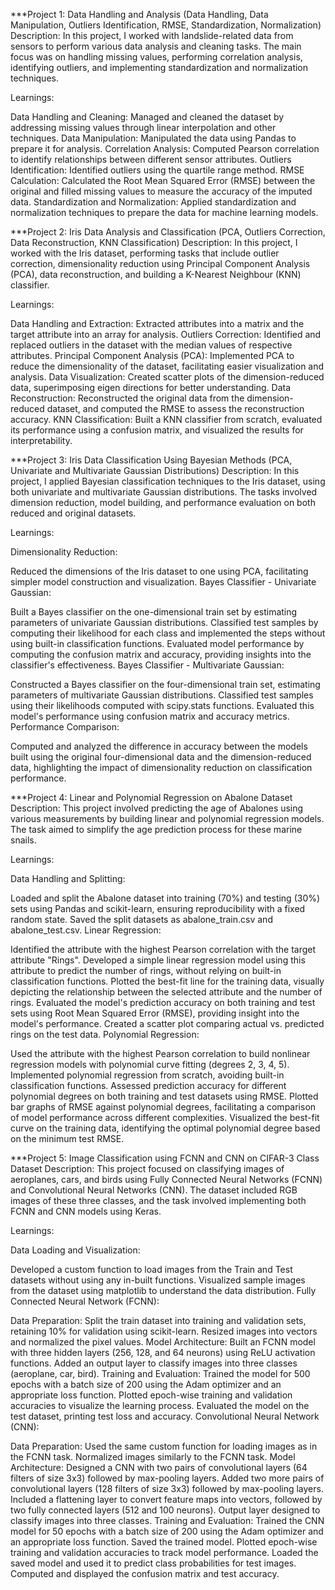 ***Project 1: Data Handling and Analysis (Data Handling, Data Manipulation, Outliers Identification, RMSE, Standardization, Normalization)
Description:
In this project, I worked with landslide-related data from sensors to perform various data analysis and cleaning tasks. The main focus was on handling missing values, performing correlation analysis, identifying outliers, and implementing standardization and normalization techniques.

Learnings:

Data Handling and Cleaning: Managed and cleaned the dataset by addressing missing values through linear interpolation and other techniques.
Data Manipulation: Manipulated the data using Pandas to prepare it for analysis.
Correlation Analysis: Computed Pearson correlation to identify relationships between different sensor attributes.
Outliers Identification: Identified outliers using the quartile range method.
RMSE Calculation: Calculated the Root Mean Squared Error (RMSE) between the original and filled missing values to measure the accuracy of the imputed data.
Standardization and Normalization: Applied standardization and normalization techniques to prepare the data for machine learning models.


***Project 2: Iris Data Analysis and Classification (PCA, Outliers Correction, Data Reconstruction, KNN Classification)
Description:
In this project, I worked with the Iris dataset, performing tasks that include outlier correction, dimensionality reduction using Principal Component Analysis (PCA), data reconstruction, and building a K-Nearest Neighbour (KNN) classifier.

Learnings:

Data Handling and Extraction: Extracted attributes into a matrix and the target attribute into an array for analysis.
Outliers Correction: Identified and replaced outliers in the dataset with the median values of respective attributes.
Principal Component Analysis (PCA): Implemented PCA to reduce the dimensionality of the dataset, facilitating easier visualization and analysis.
Data Visualization: Created scatter plots of the dimension-reduced data, superimposing eigen directions for better understanding.
Data Reconstruction: Reconstructed the original data from the dimension-reduced dataset, and computed the RMSE to assess the reconstruction accuracy.
KNN Classification: Built a KNN classifier from scratch, evaluated its performance using a confusion matrix, and visualized the results for interpretability.


***Project 3: Iris Data Classification Using Bayesian Methods (PCA, Univariate and Multivariate Gaussian Distributions)
Description:
In this project, I applied Bayesian classification techniques to the Iris dataset, using both univariate and multivariate Gaussian distributions. The tasks involved dimension reduction, model building, and performance evaluation on both reduced and original datasets.

Learnings:

Dimensionality Reduction:

Reduced the dimensions of the Iris dataset to one using PCA, facilitating simpler model construction and visualization.
Bayes Classifier - Univariate Gaussian:

Built a Bayes classifier on the one-dimensional train set by estimating parameters of univariate Gaussian distributions.
Classified test samples by computing their likelihood for each class and implemented the steps without using built-in classification functions.
Evaluated model performance by computing the confusion matrix and accuracy, providing insights into the classifier's effectiveness.
Bayes Classifier - Multivariate Gaussian:

Constructed a Bayes classifier on the four-dimensional train set, estimating parameters of multivariate Gaussian distributions.
Classified test samples using their likelihoods computed with scipy.stats functions.
Evaluated this model's performance using confusion matrix and accuracy metrics.
Performance Comparison:

Computed and analyzed the difference in accuracy between the models built using the original four-dimensional data and the dimension-reduced data, highlighting the impact of dimensionality reduction on classification performance.


***Project 4: Linear and Polynomial Regression on Abalone Dataset
Description:
This project involved predicting the age of Abalones using various measurements by building linear and polynomial regression models. The task aimed to simplify the age prediction process for these marine snails.

Learnings:

Data Handling and Splitting:

Loaded and split the Abalone dataset into training (70%) and testing (30%) sets using Pandas and scikit-learn, ensuring reproducibility with a fixed random state.
Saved the split datasets as abalone_train.csv and abalone_test.csv.
Linear Regression:

Identified the attribute with the highest Pearson correlation with the target attribute "Rings".
Developed a simple linear regression model using this attribute to predict the number of rings, without relying on built-in classification functions.
Plotted the best-fit line for the training data, visually depicting the relationship between the selected attribute and the number of rings.
Evaluated the model's prediction accuracy on both training and test sets using Root Mean Squared Error (RMSE), providing insight into the model's performance.
Created a scatter plot comparing actual vs. predicted rings on the test data.
Polynomial Regression:

Used the attribute with the highest Pearson correlation to build nonlinear regression models with polynomial curve fitting (degrees 2, 3, 4, 5).
Implemented polynomial regression from scratch, avoiding built-in classification functions.
Assessed prediction accuracy for different polynomial degrees on both training and test datasets using RMSE.
Plotted bar graphs of RMSE against polynomial degrees, facilitating a comparison of model performance across different complexities.
Visualized the best-fit curve on the training data, identifying the optimal polynomial degree based on the minimum test RMSE.


***Project 5: Image Classification using FCNN and CNN on CIFAR-3 Class Dataset
Description:
This project focused on classifying images of aeroplanes, cars, and birds using Fully Connected Neural Networks (FCNN) and Convolutional Neural Networks (CNN). The dataset included RGB images of these three classes, and the task involved implementing both FCNN and CNN models using Keras.

Learnings:

Data Loading and Visualization:

Developed a custom function to load images from the Train and Test datasets without using any in-built functions.
Visualized sample images from the dataset using matplotlib to understand the data distribution.
Fully Connected Neural Network (FCNN):

Data Preparation:
Split the train dataset into training and validation sets, retaining 10% for validation using scikit-learn.
Resized images into vectors and normalized the pixel values.
Model Architecture:
Built an FCNN model with three hidden layers (256, 128, and 64 neurons) using ReLU activation functions.
Added an output layer to classify images into three classes (aeroplane, car, bird).
Training and Evaluation:
Trained the model for 500 epochs with a batch size of 200 using the Adam optimizer and an appropriate loss function.
Plotted epoch-wise training and validation accuracies to visualize the learning process.
Evaluated the model on the test dataset, printing test loss and accuracy.
Convolutional Neural Network (CNN):

Data Preparation:
Used the same custom function for loading images as in the FCNN task.
Normalized images similarly to the FCNN task.
Model Architecture:
Designed a CNN with two pairs of convolutional layers (64 filters of size 3x3) followed by max-pooling layers.
Added two more pairs of convolutional layers (128 filters of size 3x3) followed by max-pooling layers.
Included a flattening layer to convert feature maps into vectors, followed by two fully connected layers (512 and 100 neurons).
Output layer designed to classify images into three classes.
Training and Evaluation:
Trained the CNN model for 50 epochs with a batch size of 200 using the Adam optimizer and an appropriate loss function.
Saved the trained model.
Plotted epoch-wise training and validation accuracies to track model performance.
Loaded the saved model and used it to predict class probabilities for test images.
Computed and displayed the confusion matrix and test accuracy.

